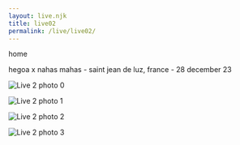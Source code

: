 ```yaml
---
layout: live.njk
title: live02
permalink: /live/live02/
---
```


home

hegoa x nahas mahas - saint jean de luz, france - 28 december 23

![Live 2 photo 0](../public/assets/live2_0.webp)

![Live 2 photo 1](../public/assets/live2_1.webp)

![Live 2 photo 2](../public/assets/live2_2.webp)

![Live 2 photo 3](../public/assets/live2_3.webp)
